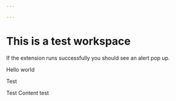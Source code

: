 ```yaml
---

---
```



# This is a test workspace

If the extension runs successfully you should see an alert pop up.


<article contenteditable="">
Hello world

<p is="word-count"></p>

</article>

<my-element>
<p>Test</p>
Test Content test
</my-element>